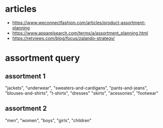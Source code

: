 # articles
- https://www.weconnectfashion.com/articles/product-assortment-planning
- https://www.apparelsearch.com/terms/a/assortment_planning.html
- https://retviews.com/blog/focus/zalando-strategy/
# assortment query

## assortment 1
"jackets", "underwear", "sweaters-and-cardigans", "pants-and-jeans", "blouses-and-shirts", 
"t-shirts", "dresses" "skirts", "acessories", "footwear"

## assortment 2
"men", "women", "boys", "girls", "children"
